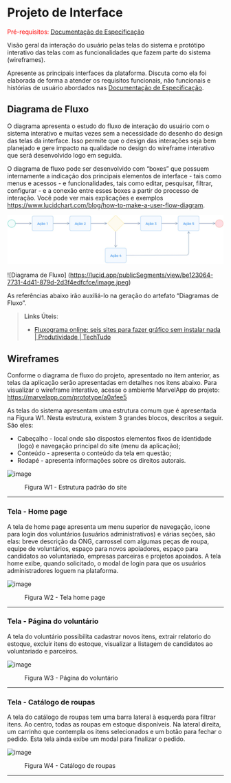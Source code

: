 
# Projeto de Interface

<span style="color:red">Pré-requisitos: <a href="2-Especificação do Projeto.md"> Documentação de Especificação</a></span>

Visão geral da interação do usuário pelas telas do sistema e protótipo interativo das telas com as funcionalidades que fazem parte do sistema (wireframes).

 Apresente as principais interfaces da plataforma. Discuta como ela foi elaborada de forma a atender os requisitos funcionais, não funcionais e histórias de usuário abordados nas <a href="2-Especificação do Projeto.md"> Documentação de Especificação</a>.

## Diagrama de Fluxo

O diagrama apresenta o estudo do fluxo de interação do usuário com o sistema interativo e  muitas vezes sem a necessidade do desenho do design das telas da interface. Isso permite que o design das interações seja bem planejado e gere impacto na qualidade no design do wireframe interativo que será desenvolvido logo em seguida.

O diagrama de fluxo pode ser desenvolvido com “boxes” que possuem internamente a indicação dos principais elementos de interface - tais como menus e acessos - e funcionalidades, tais como editar, pesquisar, filtrar, configurar - e a conexão entre esses boxes a partir do processo de interação. Você pode ver mais explicações e exemplos https://www.lucidchart.com/blog/how-to-make-a-user-flow-diagram.

![Exemplo de Diagrama de Fluxo](img/diagramafluxo2.jpg)

![Diagrama de Fluxo] (https://lucid.app/publicSegments/view/be123064-7731-4d41-879d-2d3f4edfcfce/image.jpeg)

As referências abaixo irão auxiliá-lo na geração do artefato “Diagramas de Fluxo”.

> **Links Úteis**:
> - [Fluxograma online: seis sites para fazer gráfico sem instalar nada | Produtividade | TechTudo](https://www.techtudo.com.br/listas/2019/03/fluxograma-online-seis-sites-para-fazer-grafico-sem-instalar-nada.ghtml)

## Wireframes

Conforme o diagrama de fluxo do projeto, apresentado no item anterior, as telas da aplicação serão apresentadas em detalhes nos itens abaixo. Para visualizar o wireframe interativo, acesse o ambiente MarvelApp do projeto: https://marvelapp.com/prototype/a0afee5

As telas do sistema apresentam uma estrutura comum que é apresentada na Figura W1. Nesta estrutura, existem 3 grandes blocos, descritos a seguir. São eles:
<ul>
<li>Cabeçalho - local onde são dispostos elementos fixos de identidade (logo) e navegação principal do site (menu da aplicação);</li>
<li>Conteúdo - apresenta o conteúdo da tela em questão;</li>
<li>Rodapé - apresenta informações sobre os direitos autorais.</li>
</ul>

![image](https://github.com/ICEI-PUC-Minas-PMV-ADS/pmv-ads-2024-1-e2-proj-int-t2-cabide-solidario/assets/144265096/e2fbac22-1c73-4cfa-8a58-8f79998e56b9)


<figure> 
  <figcaption>Figura W1 - Estrutura padrão do site
</figure> 
<hr>

<h3><b>Tela - Home page</b></h3>
<p>A tela de home page apresenta um menu superior de navegação, icone para login dos voluntários (usuários administrativos) e várias seções, são elas: breve descrição da ONG, carrossel com algumas peças de roupa, equipe de voluntários, espaço para novos apoiadores, espaço para candidatos ao voluntariado, empresas parceiras e projetos apoiados. A tela home exibe, quando solicitado, o modal de login para que os usuários administradores loguem na plataforma.</p>

![image](https://github.com/ICEI-PUC-Minas-PMV-ADS/pmv-ads-2024-1-e2-proj-int-t2-cabide-solidario/assets/144265096/5fe202cb-f951-4485-b19e-00e5f59ba61e)


<figure> 
  <figcaption>Figura W2 - Tela home page
</figure> 
<hr>

<h3><b>Tela - Página do voluntário</b></h3>
<p>A tela do voluntário possibilita cadastrar novos itens, extrair relatorio do estoque, excluir itens do estoque, visualizar a listagem de candidatos ao voluntariado e parceiros.</p>

![image](https://github.com/ICEI-PUC-Minas-PMV-ADS/pmv-ads-2024-1-e2-proj-int-t2-cabide-solidario/assets/144265096/a0cbaec4-36c7-43d4-9d72-20ba7167b35c)


<figure> 
  <figcaption>Figura W3 - Página do voluntário
</figure> 
<hr>

<h3><b>Tela - Catálogo de roupas</b></h3>
<p>A tela do catálogo de roupas tem uma barra lateral à esquerda para filtrar itens. Ao centro, todas as roupas em estoque disponíveis. Na lateral direita, um carrinho que contempla os itens selecionados e um botão para fechar o pedido.
Esta tela ainda exibe um modal para finalizar o pedido.</p>

![image](https://github.com/ICEI-PUC-Minas-PMV-ADS/pmv-ads-2024-1-e2-proj-int-t2-cabide-solidario/assets/144265096/0e00b9f1-43e7-4148-b675-96bb28f7b357)


<figure> 
  <figcaption>Figura W4 - Catálogo de roupas
</figure> 
<hr>
